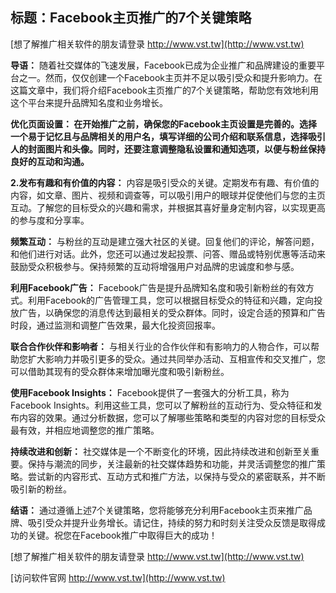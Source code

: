 ## **标题：Facebook主页推广的7个关键策略**

[想了解推广相关软件的朋友请登录 http://www.vst.tw](http://www.vst.tw)

**导语：**
随着社交媒体的飞速发展，Facebook已成为企业推广和品牌建设的重要平台之一。然而，仅仅创建一个Facebook主页并不足以吸引受众和提升影响力。在这篇文章中，我们将介绍Facebook主页推广的7个关键策略，帮助您有效地利用这个平台来提升品牌知名度和业务增长。

**优化页面设置： 在开始推广之前，确保您的Facebook主页设置是完善的。选择一个易于记忆且与品牌相关的用户名，填写详细的公司介绍和联系信息，选择吸引人的封面图片和头像。同时，还要注意调整隐私设置和通知选项，以便与粉丝保持良好的互动和沟通。**

**2.发布有趣和有价值的内容：**
内容是吸引受众的关键。定期发布有趣、有价值的内容，如文章、图片、视频和调查等，可以吸引用户的眼球并促使他们与您的主页互动。了解您的目标受众的兴趣和需求，并根据其喜好量身定制内容，以实现更高的参与度和分享率。

**频繁互动：**
与粉丝的互动是建立强大社区的关键。回复他们的评论，解答问题，和他们进行对话。此外，您还可以通过发起投票、问答、赠品或特别优惠等活动来鼓励受众积极参与。保持频繁的互动将增强用户对品牌的忠诚度和参与感。

**利用Facebook广告：**
Facebook广告是提升品牌知名度和吸引新粉丝的有效方式。利用Facebook的广告管理工具，您可以根据目标受众的特征和兴趣，定向投放广告，以确保您的消息传达到最相关的受众群体。同时，设定合适的预算和广告时段，通过监测和调整广告效果，最大化投资回报率。

**联合合作伙伴和影响者：**
与相关行业的合作伙伴和有影响力的人物合作，可以帮助您扩大影响力并吸引更多的受众。通过共同举办活动、互相宣传和交叉推广，您可以借助其现有的受众群体来增加曝光度和吸引新粉丝。

**使用Facebook Insights：**
Facebook提供了一套强大的分析工具，称为Facebook Insights。利用这些工具，您可以了解粉丝的互动行为、受众特征和发布内容的效果。通过分析数据，您可以了解哪些策略和类型的内容对您的目标受众最有效，并相应地调整您的推广策略。

**持续改进和创新：**
社交媒体是一个不断变化的环境，因此持续改进和创新至关重要。保持与潮流的同步，关注最新的社交媒体趋势和功能，并灵活调整您的推广策略。尝试新的内容形式、互动方式和推广方法，以保持与受众的紧密联系，并不断吸引新的粉丝。

**结语：**
通过遵循上述7个关键策略，您将能够充分利用Facebook主页来推广品牌、吸引受众并提升业务增长。请记住，持续的努力和时刻关注受众反馈是取得成功的关键。祝您在Facebook推广中取得巨大的成功！

[想了解推广相关软件的朋友请登录 http://www.vst.tw](http://www.vst.tw)


[访问软件官网 http://www.vst.tw](http://www.vst.tw)
